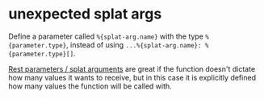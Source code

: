 # unexpected splat args

Define a parameter called `%{splat-arg.name}` with the type `%{parameter.type}`,
instead of using `...%{splat-arg.name}: %{parameter.type}[]`.

[Rest parameters / splat arguments](https://developer.mozilla.org/en-US/docs/Web/JavaScript/Reference/Functions/rest_parameters)
are great if the function doesn't dictate how many values it wants to receive,
but in this case it is explicitly defined how many values the function will be
called with.

